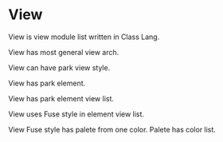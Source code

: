 # View

View is view module list written in Class Lang.

View has most general view arch.

View can have park view style.

View has park element.

View has park element view list.

View uses Fuse style in element view list.

View Fuse style has palete from one color.
Palete has color list.